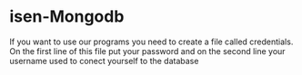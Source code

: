 # isen-Mongodb
If you want to use our programs you need to create a file called credentials. On the first line of this file put your password and on the second line your username used to conect yourself to the database

